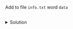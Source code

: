 Add to file `info.txt` word `data`

<br>

<details>
<summary>Solution</summary>

```
echo 'data' >> ./sixth/pointzero/info.txt
```{{exec}}
</details>
